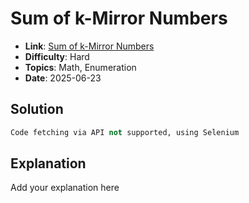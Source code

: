 # Sum of k-Mirror Numbers
- **Link**: [Sum of k-Mirror Numbers](https://leetcode.com/problems/sum-of-k-mirror-numbers)
- **Difficulty**: Hard
- **Topics**: Math, Enumeration
- **Date**: 2025-06-23

## Solution
```python
Code fetching via API not supported, using Selenium
```

## Explanation

Add your explanation here
